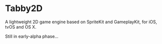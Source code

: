 # Tabby2D
A lightweight 2D game engine based on SpriteKit and GameplayKit, for iOS, tvOS and OS X. 

Still in early-alpha phase...

